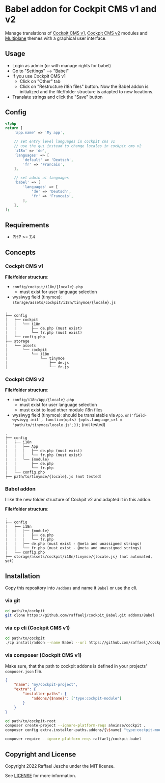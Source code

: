 # Babel addon for Cockpit CMS v1 and v2

Manage translations of [Cockpit CMS v1][1], [Cockpit CMS v2][4] modules and [Multiplane][2] themes with a graphical user interface.

## Usage

* Login as admin (or with manage rights for babel)
* Go to "Settings" --> "Babel"
* If you use Cockpit CMS v1
  * Click on "Other" tab
  * Click on "Restructure i18n files" button. Now the Babel addon is initialized and the file/folder structure is adapted to new locations.
* Translate strings and click the "Save" button

## Config

```php
<?php
return [
    'app.name' => 'My app',

    // set entry level languages in cockpit cms v1
    // use the gui instead to change locales in cockpit cms v2
    'i18n' => 'de',
    'languages' => [
        'default' => 'Deutsch',
        'fr' => 'Francais',
    ],

    // set admin ui languages
    'babel' => [
        'languages' => [
            'de' => 'Deutsch',
            'fr' => 'Francais',
        ],
    ],
];
```

## Requirements

* PHP >= 7.4

## Concepts

### Cockpit CMS v1

__File/folder structure:__

* `config/cockpit/i18n/{locale}.php`
  * must exist for user language selection
* wysiwyg field (tinymce): `storage/assets/cockpit/i18n/tinymce/{locale}.js`

```text
.
├── config
|   ├── cockpit
|   |   └── i18n
|   |       ├── de.php (must exist)
|   |       └── fr.php (must exist)
|   └── config.php
├── storage
|   └── assets
|       └── cockpit
|           └── i18n
|               └── tinymce
|                   ├── de.js
|                   └── fr.js
```

### Cockpit CMS v2

__File/folder structure:__

* `config/i18n/App/{locale}.php`
  * must exist for user language selection
  * must exist to load other module i18n files
* wysiwyg field (tinymce): should be translatable via `App.on('field-wysiwyg-init', function(opts) {opts.language_url = 'path/to/tinymce/locale.js';});` (not tested)

```text
.
├── config
|   ├── i18n
|   |   ├── App
|   |   |   ├── de.php (must exist)
|   |   |   └── fr.php (must exist)
|   |   └── {module}
|   |       ├── de.php
|   |       └── fr.php
|   └── config.php
├── path/to/tinymce/{locale}.js (not tested)
```

### Babel addon

I like the new folder structure of Cockpit v2 and adapted it in this addon.

__File/folder structure:__

```text
.
├── config
|   ├── i18n
|   |   ├── {module}
|   |   |   ├── de.php
|   |   |   └── fr.php
|   |   ├── de.php (must exist - @meta and unassigned strings)
|   |   └── fr.php (must exist - @meta and unassigned strings)
|   └── config.php
├── storage/assets/cockpit/i18n/tinymce/{locale.js} (not automated, yet)
```

## Installation

Copy this repository into `/addons` and name it `Babel` or use the cli.

### via git

```bash
cd path/to/cockpit
git clone https://github.com/raffaelj/cockpit_Babel.git addons/Babel
```

### via cp cli (Cockpit CMS v1)

```bash
cd path/to/cockpit
./cp install/addon --name Babel --url https://github.com/raffaelj/cockpit_Babel/archive/main.zip
```

### via composer (Cockpit CMS v1)

Make sure, that the path to cockpit addons is defined in your projects' `composer.json` file.

```json
{
    "name": "my/cockpit-project",
    "extra": {
        "installer-paths": {
            "addons/{$name}": ["type:cockpit-module"]
        }
    }
}
```

```bash
cd path/to/cockpit-root
composer create-project --ignore-platform-reqs aheinze/cockpit .
composer config extra.installer-paths.addons/{\$name} "type:cockpit-module"

composer require --ignore-platform-reqs raffaelj/cockpit-babel
```

## Copyright and License

Copyright 2022 Raffael Jesche under the MIT license.

See [LICENSE][3] for more information.


[1]: https://github.com/agentejo/cockpit/
[2]: https://codeberg.org/multiplane/cockpit-cms-Multiplane
[3]: https://github.com/raffaelj/cockpit_Babel/blob/main/LICENSE
[4]: https://github.com/Cockpit-HQ/Cockpit
